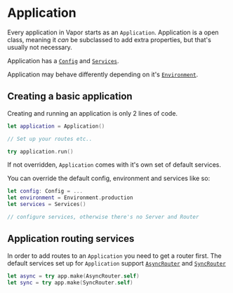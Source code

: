 # Application

Every application in Vapor starts as an `Application`. Application is a open class, meaning it _can_ be subclassed to add extra properties, but that's usually not necessary.

Application has a [`Config`](../service/config.md) and [`Services`](../service/services.md).

Application may behave differently depending on it's [`Environment`](../service/environment.md).

## Creating a basic application

Creating and running an application is only 2 lines of code.

```swift
let application = Application()

// Set up your routes etc..

try application.run()
```

If not overridden, `Application` comes with it's own set of default services.

You can override the default config, environment and services like so:

```swift
let config: Config = ...
let environment = Environment.production
let services = Services()

// configure services, otherwise there's no Server and Router
```

## Application routing services

In order to add routes to an `Application` you need to get a router first. The default services set up for `Application` support [`AsyncRouter`](../routing/async.md) and [`SyncRouter`](../routing/sync.md)

```swift
let async = try app.make(AsyncRouter.self)
let sync = try app.make(SyncRouter.self)
```
